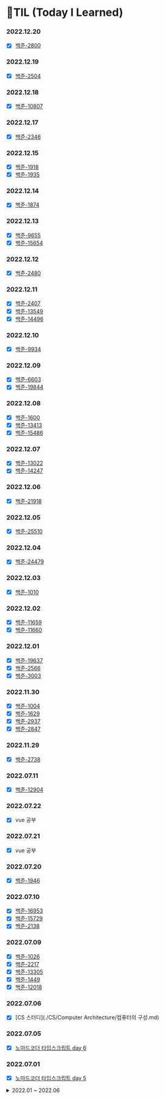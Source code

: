 # 🌱TIL (Today I Learned)
### 2022.12.20
- [x] [백준-2800](./baekjoon/2800/)

### 2022.12.19
- [x] [백준-2504](./baekjoon/2504/)

### 2022.12.18
- [x] [백준-10807](./baekjoon/10807/)

### 2022.12.17
- [x] [백준-2346](./baekjoon/2346/)

### 2022.12.15
- [x] [백준-1918](./baekjoon/1918/)
- [x] [백준-1935](./baekjoon/1935/)

### 2022.12.14
- [x] [백준-1874](./baekjoon/1874/)

### 2022.12.13
- [x] [백준-9655](./baekjoon/9655/)
- [x] [백준-15654](./baekjoon/15654/)

### 2022.12.12
- [x] [백준-2480](./baekjoon/2480/)

### 2022.12.11
- [x] [백준-2407](./baekjoon/2407/)
- [x] [백준-13549](./baekjoon/13549/)
- [x] [백준-14496](./baekjoon/14496/)

### 2022.12.10
- [x] [백준-9934](./baekjoon/9934/)

### 2022.12.09
- [x] [백준-6603](./baekjoon/6603/)
- [x] [백준-19844](./baekjoon/19844/)

### 2022.12.08
- [x] [백준-1600](./baekjoon/1600/)
- [x] [백준-13413](./baekjoon/13413/)
- [x] [백준-15486](./baekjoon/15486/)

### 2022.12.07
- [x] [백준-13022](./baekjoon/13022/)
- [x] [백준-14247](./baekjoon/14247/)

### 2022.12.06
- [x] [백준-21918](./baekjoon/21918/)

### 2022.12.05
- [x] [백준-25510](./baekjoon/25510/)

### 2022.12.04
- [x] [백준-24479](./baekjoon/24479/)

### 2022.12.03
- [x] [백준-1010](./baekjoon/1010/)

### 2022.12.02
- [x] [백준-11659](./baekjoon/11659/)
- [x] [백준-11660](./baekjoon/11660/)

### 2022.12.01

- [x] [백준-19637](./baekjoon/19637/)
- [x] [백준-2566](./baekjoon/2566/)
- [x] [백준-3003](./baekjoon/3003/)

### 2022.11.30

- [x] [백준-1004](./baekjoon/1004/)
- [x] [백준-1629](./baekjoon/1629/)
- [x] [백준-2937](./baekjoon/2937/)
- [x] [백준-2847](./baekjoon/2847/)

### 2022.11.29

- [x] [백준-2738](./baekjoon/2738/)

### 2022.07.11

- [x] [백준-12904](./baekjoon/12904/)

### 2022.07.22

- [x] vue 공부

### 2022.07.21

- [x] vue 공부

### 2022.07.20

- [x] [백준-1946](./baekjoon/1946)

### 2022.07.10

- [x] [백준-16953](./baekjoon/16953)
- [x] [백준-15729](./baekjoon/15729)
- [x] [백준-2138](./backjoon/2138/)

### 2022.07.09

- [x] [백준-1026](./baekjoon/1026)
- [x] [백준-2217](./baekjoon/2217)
- [x] [백준-13305](./baekjoon/13305)
- [x] [백준-1449](./baekjoon/1449)
- [x] [백준-12018](./baekjoon/12018)

### 2022.07.06

- [x] [CS 스터디](./CS/Computer Architecture/컴퓨터의 구성.md)

### 2022.07.05

- [x] [노마드코더 타입스크립트 day 6](./typescript/노마드코더/Day6.md)

### 2022.07.01

- [x] [노마드코더 타입스크립트 day 5](./typescript/노마드코더/Day5.md)

<details>
<summary>2022.01 ~ 2022.06</summary>
<div markdown="1">

### 2022.06.30

- [x] [노마드코더 타입스크립트 day 4](./typescript/노마드코더/Day4.md)
- [x] [생활코딩 React](./react/생활코딩)

### 2022.06.29

- [x] [노마드코더 타입스크립트 day 3](./typescript/노마드코더/Day3.md)
- [x] [생활코딩 React](./react/생활코딩)

### 2022.06.28

- [x] [노마드코더 타입스크립트 day 2](./typescript/노마드코더/Day2.md)
- [x] [생활코딩 React](./react/생활코딩)

### 2022.06.27

- [x] [노마드코더 타입스크립트 day 1](./typescript/노마드코더/Day1.md)
- [x] [생활코딩 React](./react/생활코딩)

### 2022.06.26

- [x] [파이썬 문제 풀기 / SWEA 1952](./SWEA/1952)

### 2022.06.25

- [x] [파이썬 문제 풀기/ SWEA 1767](./SWEA/1767)

### 2022.06.23

- [x] 리액트 공부 시작

--  방학 --

### 2022.06.04

- [x] 이코테 구현 문제 풀기

-- 프로젝트 기간 --

### 2022.05.11

- [x] [이코테 그래프 이론 문제 풀기](./이코테/GRAPH/)

### 2022.05.10

- [x] [이코테 그래프 이론](./이코테/GRAPH/그래프 이론.md)

### 2022.05.07

- [ ] 다익스트라 알고리즘 

### 2022.05.03

- [x] javascript music search app 만들기

### 2022.05.02

- [x] 다익스트라 공부

### 2022.05.01

- [x] 자바스크립트 공부

### 2022.04.30

- [x] DP 문제 풀기

### 2022.04.29

- [ ] 정보처리기사 실기

### 2022.04.28

- [x] 로또 페이지 제작
- [ ] 정보처리기사 실기

### 2022.04.27

- [x] 정보처리기사 실기 3단원
- [x] 이코테 문제 풀기

### 2022.04.26

- [x] 정보처리기사 실기 2단원

### 2022.04.25

- [x] 정보처리기사 실기 1단원 단원종합문제

### 2022.04.24

- [x] Django RESTful API 정리

### 2022.04.23

- [x] 오늘의 메뉴 프로젝트
- [x] 정보처리기사 실기

### 2022.04.22

- [x] 장고 공부

### 2022.04.21

- [x] 정보처리기사 실기
- [x] 장고 프로젝트 구현 연습

### 2022.04.20

- [x] 정보처리기사 실기

### 2022.04.19

- [x] 정보처리기사 실기

### 2022.04.18

- [x] 카카오 문제 풀기

### 2022.04.17

- [x] 오늘의 메뉴 프로젝트
- [x] DB 공부

### 2022.04.16

- [x] 오늘의 메뉴 프로젝트
- [x] 이코테 문제 풀기

### 2022.04.15

- [x] 장고 프로젝트

### 2022.04.14

- [x] 장고 공부
- [x] 정보처리기사

### 2022.04.13

- [x] 이코테 - 구현 파트
- [x] 정처기

### 2022.04.12

- [x] netlify 호스팅 방법 공부하기

### 2022.04.11

- [x] 정처기 공부
- [x] 장고 프젝 공부

### 2022.04.10

- [x] 정처기 실기 공부
- [x] 자바스크립트, 장고 정리

### 2022.04.09

- [x] 자바스크립트 공부

### 2022.04.08

- [x] 장고 공부
- [x] 정처기 실기 공부

### 2022.04.07

- [x] 백준 문제풀기
- [x] 정처기 실기 공부

### 2022.04.06

- [x] 정처기 실기 공부
- [x] 자바스크립트 프로젝트
- [x] 백준

### 2022.04.05

- [x] 정처기 실기 공부
- [x] 그리디 문제 풀기(이코테)
- [x] 자바스크립트 프로젝트

### 2022.04.04

- [x] DFS/BFS 문제 풀기(이코테)
- [x] 정처기 실기 공부

### 2022.04.03

- [x] 트리 공부
- [x] DFS/ BFS 정리하기

### 2022.04.02

- [x] 이코테 문제풀기

### 2022.04.01

- [ ] 정처기 공부
- [x] 이코테 문제풀기
- [x] 자바스크립트 공부

### 2022.03.31

- [x] 이코테 문제풀기
- [x] 정처기 공부
- [x] 자바스크립트 공부

### 2022.03.30

- [x] 이코테 문제풀기-DFS/BFS
- [x] 정처기 공부-서버 프로그램 구현
- [x] 자바스크립트 공부
- [x] 백준 문제 풀기

### 2022.03.29

- [x] 이코테 공부-이진탐색
- [x] 정처기 공부-SQL응용

### 2022.03.28

- [x] [백준 문제풀기](./baekjoon/20055/)

### 2022.03.27

- [x] 시간복잡도 관련 공부

### 2022.03.26

- [x] 자바 공부
- [x] 이코테 공부

### 2022.03.25

- [x] SWEA 문제 풀기
- [ ] 자바 공부

### 2022.03.24

- [x] 코테 대비
- [x] 자바스크립트 공부

### 2022.03.22

- [x] VanillaJs 공부
- [x] 이코테 공부
- [ ] sqld 공부

### 2022.03.21

- [ ] 이코테
- [x] 자소서 작성
- [x] 포트폴리오 수정
- [x] 정보처리기사 실기 강의 듣기

### 2022.03.20

- [x] 장고 공부

### 2022.03.19

- [x] 자바 스크립트 공부

### 2022.03.18

- [x] c++ 공부 및 백준 문제 풀기

### 2022.03.17

- [x] 이코테 DFS&BFS 공부하기 문제풀기
- [x] Tree 공부

### 2022.03.16

- [x] [이코테 DFS&BFS 공부하기 문제풀기](./이코테/DFS_BFS/)
- [x] 정보처리기사 실기 공부(1-2까지)
- [x] Tree 공부
- [x] 백준 문제 풀기

### 2022.03.15

- [x] 백준 문제 풀기(17626)

### 2022.03.14

- [x] 백준 문제 풀기

### 2022.03.13

- [x] 백준 문제 풀기

### 2022.03.12

- [x] 백준 문제 풀기

### 2022.03.11

- [x] 백준 문제 풀기

### 2022.03.10

- [x] 장고 정리

### 2022.03.09

- [x] 장고 정리

### 2022.03.08

- [x] 바닐라 JS 공부
- [x] 백준문제 풀기

### 2022.03.07

- [x] 바닐라 JS 공부
- [x] 백준문제 풀기

### 2022.03.06

- [x] math 라이브러리 공부

### 2022.03.05

- [x] 정보처리기사 공부

### 2022.03.04

- [x] 장고 프로젝트

### 2022.03.03

- [x] 정보처리기사 공부
- [x] 달팽이 구현 / 백준

### 2022.03.02

- [x] 정보처리기사 공부
- [x] 퀵소트 구현

### 2022.03.01

- [x] 정보처리기사 5단원 공부

### 2022.02.28

- [x] 정보처리기사 5단원 공부

### 2022.02.27

- [x] 백준 문제 한개 풀기

### 2022.02.25

- [x] 백준 문제 한개 풀기

### 2022.02.24

- [x] 정처기 4단원 문제 풀기

### 2022.02.23

- [x] 정처기 20년 2회 풀기
- [x] [백트래킹 복습](./algorithm/backtracking.md)

### 2022.02.22

- [x] [정처기 4단원](./정보처리기사/4단원.md)
- [x] 정처기 20년 3회 풀기

### 2022.02.21

- [x] 백준 문제 풀기
- [x] [정처기 5단원](./정보처리기사/5단원.md)

### 2022.02.20

- [x] [알고리즘 정리](./algorithm/code/)

### 2022.02.19

- [x] [정처기 3단원](./정보처리기사/3단원.md)

### 2022.02.18

- [x] 정처기 3,4단원 풀기

### 2022.02.17

- [x] [정처기 2단원](./정보처리기사/2단원.md)

### 2022.02.16

- [ ] 알고리즘 정리
- [x] 정처기 2단원 풀고 정리

### 2022.02.15

- [x] [정처기 1단원 정리](./정보처리기사/1단원.md)
- [ ] 알고리즘 정리

### 2022. 02.14

- [ ] 정처기

### 2022.02.13

- [x] 정처기
- [x] [부트스트랩 정리](./web/web_02.md)

### 2022.02.12

- [ ] 정처기
- [x] [HTML/CSS 정리](./web/web_01.md)
- [ ] [부트스트랩 정리](./web/web_02.md)
- [ ] 백준 문제 푼거 정리
- [ ] SWEA 문제 푼거 정리
- [x] web portfolio 만들기

### 2022.02.11

- [x] 정처기

### 2022.02.10

- [x] 정처기
- [x] 백준 문제 풀기

### 2022.02.09

- [x] 정처기

### 2022.02.08

- [x] 정처기

### 2022.02.07

- [x] 정처기

### 2022.02.06

- [x] 정처기
- [ ] HTML.CSS 정리

### 2022.02.05

- [x] 정처기

### 2022.02.04

- [ ] HTML, CSS 내용 정리
- [x] 정처기
- [x] 실습 풀어보기

### 2022.02.03

- [x] 백준 문제
- [x] 파이썬 공부

### 2022.02.02

- [x] 백준 문제

### 2022.02.01

- [x] 백준 문제

### 2022.01.31

- [x] 백준 문제
- [ ] 정처기

### 2022.01.30

- [x] 백준 문제 정리
- [x] 정처기

### 2022.01.29

- [ ] 정처기 
- [x] 백준문제

### 2022.01.28

- [x] 정처기 2회독 시작- 1단원 1소단원 읽기
- [x] 백준 문제 풀기

### 2022.01.27

- [x] IM 문제 풀기 -> 다른 백준문제 풀기
- [x] 정처기 공부
- [ ] 주피터 노트북 정리

### 2022.01.26

- [x] 파이썬 정리
  - [x] [python_07](python/python_07.md)
  - [x] [python_04](python/python_04.md)
- [x] 정처기 공부
- [ ] 주피터 노트북 정리
- [x] IM 문제 풀기

### 2022.01.25

- [x] 주피터 노트북 정리
- [x] 정처기 공부

### 2022.01.24

- [x] 정처기 공부
- [x] 백준 문제 풀기
  - [x] [1929](baekjoon/1929.md)
  - [x] [11653](baekjoon/11653.md)
- [x] 오늘 배운 파이썬 복습
  - [x] [python_05](python/python_05.md)

### 2022.01.23

- [x] 정처기 공부
- [x] 백준 문제 3개 풀기
- [x] 월말 평가 예제 풀기

### 2022.01.22

- [x] 정처기 공부

### 2022.01.21

- [x] 정처기 공부

### 2022.01.20

- [ ] 함수 파트 정리
  - [x] [python_03](python/python_03.md)
  - [ ] [python_04](python/python_04.md)
- [x] 문제 3 풀기
- [x] 정처기 학습(1단원 1~3 소단원)

### 2022.01.19

- [x] 오늘 배운 내용 정리
  
  - [x] [python_03](python/python_03.md)

- [x] 주피터 노트북 정리

### 2022.01.18

- [x] 주피터 노트북 정리
- [ ] 오늘 배운 내용 정리
- [ ] 파이썬 내용 정리
  - [ ] [python_01](python/python_01.md) -> 패킹/ 언패킹 부터 다시
  - [x] [python_02](python/python_02.md)

### 2022.01.17

- [ ] [파이썬 프로그래밍 기초 문제 풀이 수정](python/SW_Expert_Academy/SW_Expert_Academy_python.md)
  - [x] 회문 [::-1] 수정
  - [ ] 함수 파트 재귀로 수정
- [ ] [개념정리 수정](python/SW_Expert_Academy/SW_Expert_Academy_python_study.md)
  - [x] [::-1] 
  - [x] 재귀함수
  - [ ] 패킹/ 언패킹 -> 좀 더 공부해야할 듯
- [ ] 파이썬 내용 정리
  - [ ] [python_01](python/python_01.md) -> 패킹/ 언패킹 부터 다시
  - [ ] [python_02](python/python_02.md)
- [x] homework / workshop 제출

### 2022.01.16

- [x] [파이썬 프로그래밍 기초 문제 풀이](python/SW_Expert_Academy/SW_Expert_Academy_python.md)
- [x] [개념 정리](python/SW_Expert_Academy/SW_Expert_Academy_python_study.md)

### 2022.01.15

- [x] 자바 프로그래밍 강의 수강 3개

### 2022.01.13

- [x] [CLI](startcamp/CLI.md)
- [x] [Markdown](startcamp/markdown.md)
- [x] [Git](startcamp/git.md)

</div>
</details>

